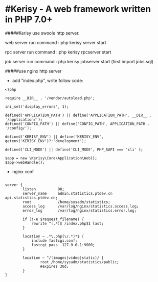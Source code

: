 #Kerisy - A web framework written in PHP 7.0+
===========================================================

#####Kerisy use swoole http server.

web server run command : php kerisy server start

rpc server run command : php kerisy rpcserver start

job server run command : php kerisy jobserver start (first import jobs.sql)

#####use nginx  http server

* add "index.php", write follow code:

```
<?php

require __DIR__ . '/vendor/autoload.php';

ini_set('display_errors', 1);

defined('APPLICATION_PATH') || define('APPLICATION_PATH', __DIR__ . '/application/');
defined('CONFIG_PATH') || define('CONFIG_PATH', APPLICATION_PATH . '/config/');

defined('KERISY_ENV') || define('KERISY_ENV', getenv('KERISY_ENV')?:'development');

defined('CLI_MODE') || define('CLI_MODE', PHP_SAPI === 'cli' );

$app = new \Kerisy\Core\Application\Web();
$app->webHandle();

```

* nginx conf

```

server {
        listen          80;
        server_name     admin.statistics.ptdev.cn api.statistics.ptdev.cn;
        root            /home/sysadm/statistics;
        access_log      /var/log/nginx/statistics.access.log;
        error_log       /var/log/nginx/statistics.error.log;

        if (!-e $request_filename) {
            rewrite ^(.*)$ /index.php$1 last;
        }

        location ~ .*\.php(\/.*)*$ {
            include fastcgi.conf;
            fastcgi_pass  127.0.0.1:9000;
        }

        location ~ ^/(images|video|static)/ {
                root /home/sysadm/statistics/public;
                #expires 30d;
        }
}

```



